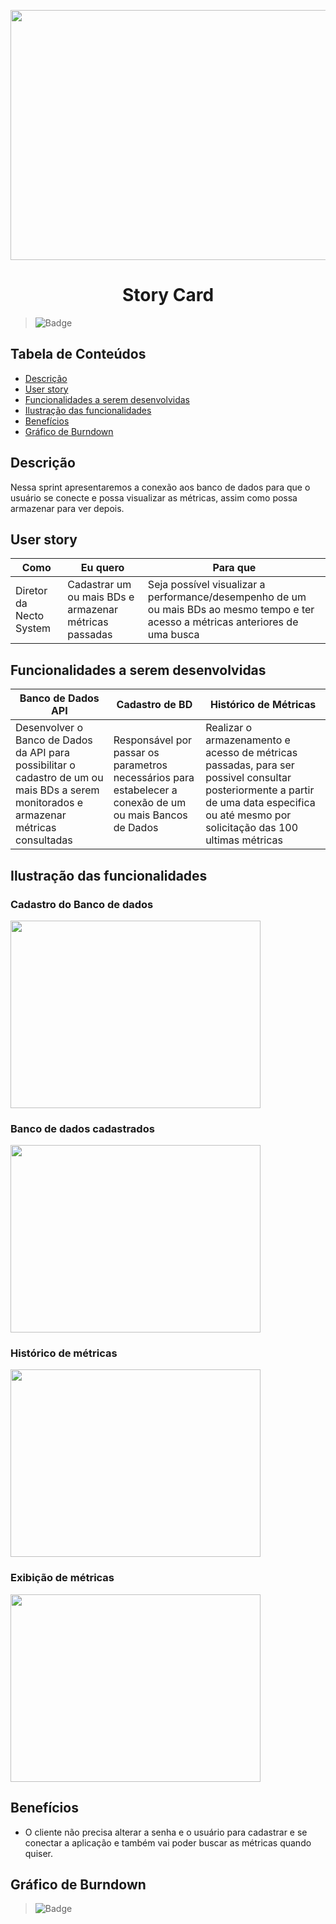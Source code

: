 <p align="center">
  <img src="https://github.com/DolphinDatabase/SGBD_Health/blob/main/Images/user%20story%202.jpg?w=400"height="400" width="700" />
</p>
<h1 align="center"> Story Card  </h1>  

> ![Badge](https://img.shields.io/badge/STATUS-EM%20DESENVOLVIMENTO-yellow)

## Tabela de Conteúdos

 * [Descrição](#descrição)
 * [User story](#user-story)  
 * [Funcionalidades a serem desenvolvidas](#funcionalidades-a-serem-desenvolvidas)
 * [Ilustração das funcionalidades](#ilustração-das-funcionalidades)
 * [Benefícios](#benefícios)
 * [Gráfico de Burndown](#gráfico-de-burndown)  



## Descrição

<p align="justified"> Nessa sprint apresentaremos a conexão aos banco de dados para que o usuário se conecte e possa visualizar as métricas, assim como possa armazenar para ver depois.

## User story
 
 | Como | Eu quero | Para que |
 | ------- | ------- | ------- |
 | Diretor da Necto System | Cadastrar um ou mais BDs e armazenar métricas passadas | Seja possível visualizar a performance/desempenho de um ou mais BDs ao mesmo tempo e ter acesso a métricas anteriores de uma busca |
  
 
## Funcionalidades a serem desenvolvidas
  
 | Banco de Dados API | Cadastro de BD | Histórico de Métricas |
 | ------- | ------- | ------- |
 | Desenvolver o Banco de Dados da API para possibilitar o cadastro de um ou mais BDs a serem monitorados e armazenar métricas consultadas | Responsável por passar os parametros necessários para estabelecer a conexão de um ou mais Bancos de Dados |Realizar o armazenamento e acesso de métricas passadas, para ser possivel consultar posteriormente a partir de uma data especifica ou até mesmo por solicitação das 100 ultimas métricas |  
  
 ## Ilustração das funcionalidades  
  
  ### Cadastro do Banco de dados
  
  <p align="left">
  <img src="https://github.com/DolphinDatabase/SGBD_Health/blob/main/Images/1.%20Cadastro%20BD%20-%20SPRINT%202.png?w=400"height="300" width="400" /> <p align="right">
   
  ### Banco de dados cadastrados
  <p align="left">
  <img src="https://github.com/DolphinDatabase/SGBD_Health/blob/main/Images/2.%20BD%20cadastrados-1.png?w=400"height="300" width="400" /> 
    
  ### Histórico de métricas
  <p align="left">
  <img src="https://github.com/DolphinDatabase/SGBD_Health/blob/main/Images/3.%20Hist%C3%B3rico%20de%20m%C3%A9tricas.png?w=400"height="300" width="400" /> 
  
  ### Exibição de métricas
  <p align="left">
  <img src="https://github.com/DolphinDatabase/SGBD_Health/blob/main/Images/4.%20Exibi%C3%A7%C3%A3o%20de%20m%C3%A9tricas%20.png?w=400"height="300" width="400" />   

 ## Benefícios
  
  - O cliente não precisa alterar a senha e o usuário para cadastrar e se conectar a aplicação e também vai poder buscar as métricas quando quiser.
  
 ## Gráfico de Burndown
  
  > ![Badge](https://img.shields.io/badge/STATUS-EM%20DESENVOLVIMENTO-yellow)
  
  

  
  
  
  
 
